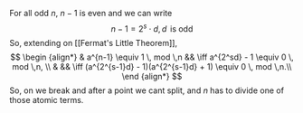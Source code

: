 For all odd $n$, $n-1$ is even and we can write $$n-1 = 2^s \cdot d, \, d \, \text{ is odd}$$
So, extending on [[Fermat's Little Theorem]],
$$
\begin {align*}
& a^{n-1} \equiv 1 \, mod \,n && \iff a^{2^sd} - 1 \equiv 0 \, mod \,n, \\
& && \iff (a^{2^{s-1}d} - 1)(a^{2^{s-1}d} + 1) \equiv 0 \, mod \,n.\\
\end {align*}
$$
So, on we break and after a point we cant split, and $n$ has to divide one of those atomic terms.
